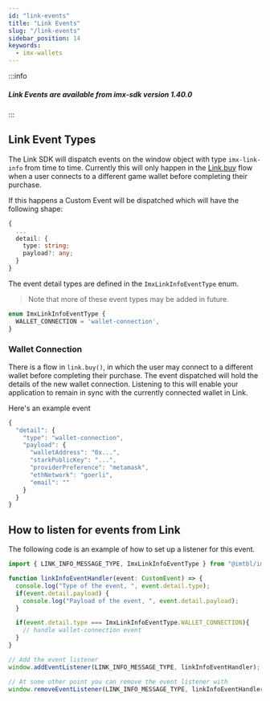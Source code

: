 ```yaml
---
id: "link-events"
title: "Link Events"
slug: "/link-events"
sidebar_position: 14
keywords:
  - imx-wallets
---
```


:::info
  <h5>Link Events are available from imx-sdk version 1.40.0</h5>
:::

## Link Event Types

The Link SDK will dispatch events on the window object with type `imx-link-info` from time to time. Currently this will only happen in the [Link.buy](./link-buy2.md) flow when a user connects to a different game wallet before completing their purchase.

If this happens a Custom Event will be dispatched which will have the following shape:

``` typescript
{
  ...
  detail: {
    type: string;
    payload?: any;
  }
}
```

The event detail types are defined in the `ImxLinkInfoEventType` enum.
> Note that more of these event types may be added in future.

``` typescript
enum ImxLinkInfoEventType {
  WALLET_CONNECTION = 'wallet-connection',
}
```
### Wallet Connection
There is a flow in `link.buy()`, in which the user may connect to a different wallet before completing their purchase. The event dispatched will hold the details of the new wallet connection. Listening to this will enable your application to remain in sync with the currently connected wallet in Link.

Here's an example event
``` typescript
{
  "detail": {
    "type": "wallet-connection",
    "payload": {
      "walletAddress": "0x...",
      "starkPublicKey": "...",
      "providerPreference": "metamask",
      "ethNetwork": "goerli",
      "email": ""
    }
  }
}
```

## How to listen for events from Link

The following code is an example of how to set up a listener for this event.

``` typescript
import { LINK_INFO_MESSAGE_TYPE, ImxLinkInfoEventType } from "@imtbl/imx-sdk"

function linkInfoEventHandler(event: CustomEvent) => {
  console.log("Type of the event, ", event.detail.type);
  if(event.detail.payload) {
    console.log("Payload of the event, ", event.detail.payload);
  }

  if(event.detail.type === ImxLinkInfoEventType.WALLET_CONNECTION){
    // handle wallet-connection event
  }
}

// Add the event listener
window.addEventListener(LINK_INFO_MESSAGE_TYPE, linkInfoEventHandler);

// At some other point you can remove the event listener with
window.removeEventListener(LINK_INFO_MESSAGE_TYPE, linkInfoEventHandler);
```

